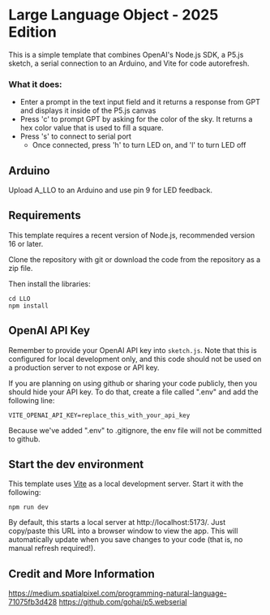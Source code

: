 # Large Language Object - 2025 Edition

This is a simple template that combines OpenAI's Node.js SDK, a P5.js sketch, a serial connection to an Arduino, and Vite for code autorefresh.

### What it does:

- Enter a prompt in the text input field and it returns a response from GPT and displays it inside of the P5.js canvas
- Press 'c' to prompt GPT by asking for the color of the sky. It returns a hex color value that is used to fill a square.
- Press 's' to connect to serial port
    - Once connected, press 'h' to turn LED on, and 'l' to turn LED off 

## Arduino

Upload A_LLO to an Arduino and use pin 9 for LED feedback.

## Requirements

This template requires a recent version of Node.js, recommended version 16 or later.

Clone the repository with git or download the code from the repository as a zip file.

Then install the libraries:

    cd LLO
    npm install


## OpenAI API Key

Remember to provide your OpenAI API key into `sketch.js`. Note that this is configured for local development only, and this code should not be used on a production server to not expose or API key. 

If you are planning on using github or sharing your code publicly, then you should hide your API key. To do that, create a file called ".env" and add the following line:

```
VITE_OPENAI_API_KEY=replace_this_with_your_api_key
```

Because we've added ".env" to .gitignore, the env file will not be committed to github. 

## Start the dev environment

This template uses [Vite](https://vitejs.dev/) as a local development server. Start it with the following:

    npm run dev

By default, this starts a local server at http://localhost:5173/. Just copy/paste this URL into
a browser window to view the app. This will automatically update when you save changes to your code (that is, no manual refresh required!).


## Credit and More Information

https://medium.spatialpixel.com/programming-natural-language-71075fb3d428
https://github.com/gohai/p5.webserial